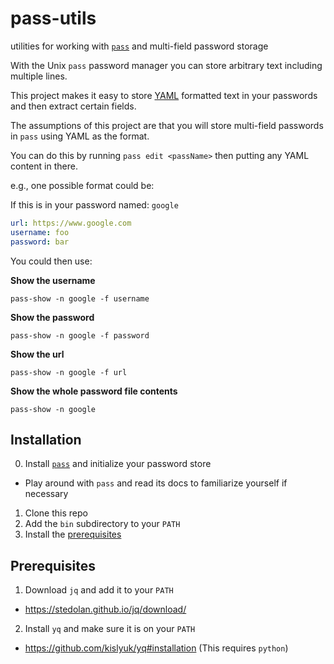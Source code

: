 # pass-utils
utilities for working with [`pass`](https://www.passwordstore.org) and multi-field password storage

With the Unix `pass` password manager you can store arbitrary text including multiple lines.

This project makes it easy to store [YAML](http://www.yaml.org/start.html) formatted text in your passwords and then extract certain fields.

The assumptions of this project are that you will store multi-field passwords in `pass` using YAML as the format.

You can do this by running `pass edit <passName>` then putting any YAML content in there.

e.g., one possible format could be:

If this is in your password named: `google`
```yaml
url: https://www.google.com
username: foo
password: bar
```

You could then use:

**Show the username**
```
pass-show -n google -f username
```

**Show the password**
```
pass-show -n google -f password
```

**Show the url**
```
pass-show -n google -f url
```

**Show the whole password file contents**
```
pass-show -n google
```

## Installation

0) Install [`pass`](https://www.passwordstore.org) and initialize your password store
  - Play around with `pass` and read its docs to familiarize yourself if necessary
1) Clone this repo
2) Add the `bin` subdirectory to your `PATH`
3) Install the [prerequisites](#prerequisites)

## Prerequisites

1) Download `jq` and add it to your `PATH`
  - https://stedolan.github.io/jq/download/

2) Install `yq` and make sure it is on your `PATH`
  - https://github.com/kislyuk/yq#installation (This requires `python`)




